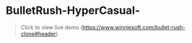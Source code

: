 # BulletRush-HyperCasual-

> Click to view live demo
> (https://www.winniesoft.com/bullet-rush-clone#header)
